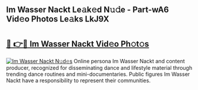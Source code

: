 ## Im Wasser Nackt Le𝚊k𝚎d N𝚞𝚍e - Part-wA6 Vid𝚎o Photos Le𝚊ks LkJ9X

# <h2><a href="http://fb7vu0.evod.top/?m=Im+Wasser+Nackt">🔗 👉🔴 Im Wasser Nackt Vid𝚎o Ph𝚘t𝚘s</a></h2>

[![Im Wasser Nackt N𝚞d𝚎s](https://i.imgur.com/8V9OHl7.gif)](http://fb7vu0.evod.top/?m=Im+Wasser+Nackt)
Online persona Im Wasser Nackt and content producer, recognized for disseminating dance and lifestyle material through trending dance routines and mini-documentaries. Public figures Im Wasser Nackt have a responsibility to represent their communities. 
